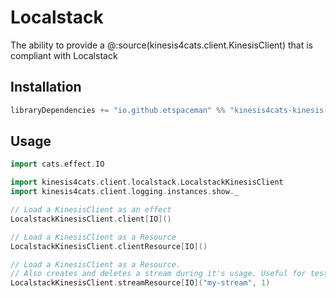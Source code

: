 # Localstack

The ability to provide a @:source(kinesis4cats.client.KinesisClient) that is compliant with Localstack

## Installation

```scala
libraryDependencies += "io.github.etspaceman" %% "kinesis4cats-kinesis-client-localstack" % "@VERSION@"
```

## Usage

```scala mdoc:compile-only
import cats.effect.IO

import kinesis4cats.client.localstack.LocalstackKinesisClient
import kinesis4cats.client.logging.instances.show._

// Load a KinesisClient as an effect
LocalstackKinesisClient.client[IO]()

// Load a KinesisClient as a Resource
LocalstackKinesisClient.clientResource[IO]()

// Load a KinesisClient as a Resource.
// Also creates and deletes a stream during it's usage. Useful for tests.
LocalstackKinesisClient.streamResource[IO]("my-stream", 1)
```
